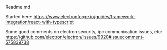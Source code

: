 Readme.md

Started here:
https://www.electronforge.io/guides/framework-integration/react-with-typescript

Some good comments on electron security, ipc communication issues, etc:
https://github.com/electron/electron/issues/9920#issuecomment-575839738
